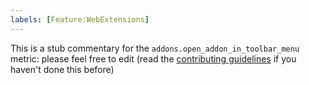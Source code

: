 ```yaml
---
labels: [Feature:WebExtensions]
---
```


This is a stub commentary for the `addons.open_addon_in_toolbar_menu` metric: please feel free to edit (read the
[contributing guidelines](https://github.com/mozilla/glean-annotations/blob/main/CONTRIBUTING.md)
if you haven't done this before)
